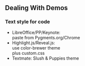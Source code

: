 ## Dealing With Demos

### Text style for code

* LibreOffice/PP/Keynote:
  <br />paste from Pygments.org/Chrome
  <br />
* Highlight.js/Reveal.js:
  <br />use color-brewer theme
  <br />plus custom.css
  <br />
* Textmate: Slush & Puppies theme
